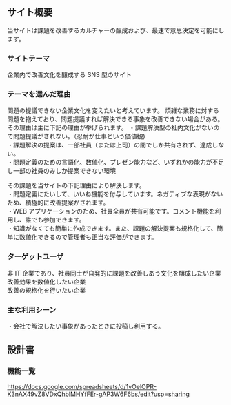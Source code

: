 ## サイト概要

当サイトは課題を改善するカルチャーの醸成および、最速で意思決定を可能にします。

### サイトテーマ

企業内で改善文化を醸成する SNS 型のサイト

### テーマを選んだ理由

問題の提議できない企業文化を変えたいと考えています。
煩雑な業務に対する問題を抱えており、問題提議すれば解決できる事象を改善できない場合がある。その理由は主に下記の理由が挙げられます。
・課題解決型の社内文化がないので問題提議がされない。（忍耐が仕事という価値観)  
・課題解決の提案は、一部社員（または上司）の間でしか共有されず、達成しない。  
・問題定義のための言語化、数値化、プレゼン能力など、いずれかの能力が不足し一部の社員のみしか提案できない環境  

その課題を当サイトの下記理由により解決します。  
・問題定義にたいして、いいね機能を付与しています。ネガティブな表現がないため、積極的に改善提案がされます。  
・WEB アプリケーションのため、社員全員が共有可能です。コメント機能を利用し、誰でも参加できます。  
・知識がなくても簡単に作成できます。また、課題の解決提案も規格化して、簡単に数値化できるので管理者も正当な評価ができます。  

### ターゲットユーザ

非 IT 企業であり、社員同士が自発的に課題を改善しあう文化を醸成したい企業  
改善効果を数値化したい企業  
改善の規格化を行いたい企業  

### 主な利用シーン

・会社で解決したい事象があったときに投稿し利用する。  

## 設計書

### 機能一覧

https://docs.google.com/spreadsheets/d/1vOelOPR-K3nAX49vZ8VDxQhblMHYfFEr-gAP3W6F6bs/edit?usp=sharing
